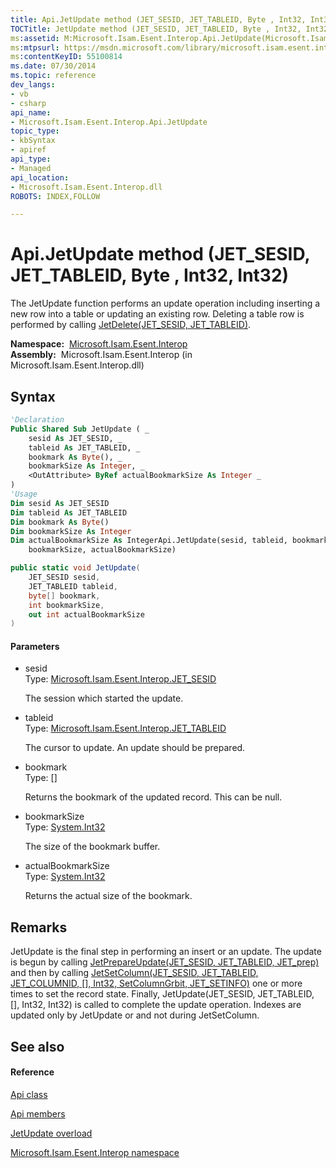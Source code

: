 ```yaml
---
title: Api.JetUpdate method (JET_SESID, JET_TABLEID, Byte , Int32, Int32)
TOCTitle: JetUpdate method (JET_SESID, JET_TABLEID, Byte , Int32, Int32)
ms:assetid: M:Microsoft.Isam.Esent.Interop.Api.JetUpdate(Microsoft.Isam.Esent.Interop.JET_SESID,Microsoft.Isam.Esent.Interop.JET_TABLEID,System.Byte[],System.Int32,System.Int32@)
ms:mtpsurl: https://msdn.microsoft.com/library/microsoft.isam.esent.interop.api.jetupdate(v=EXCHG.10)
ms:contentKeyID: 55100814
ms.date: 07/30/2014
ms.topic: reference
dev_langs:
- vb
- csharp
api_name: 
- Microsoft.Isam.Esent.Interop.Api.JetUpdate
topic_type: 
- kbSyntax
- apiref
api_type: 
- Managed
api_location: 
- Microsoft.Isam.Esent.Interop.dll
ROBOTS: INDEX,FOLLOW

---
```


# Api.JetUpdate method (JET_SESID, JET_TABLEID, Byte , Int32, Int32)

The JetUpdate function performs an update operation including inserting a new row into a table or updating an existing row. Deleting a table row is performed by calling [JetDelete(JET_SESID, JET_TABLEID)](./api.jetdelete-method.md).

**Namespace:**  [Microsoft.Isam.Esent.Interop](./microsoft.isam.esent.interop-namespace.md)  
**Assembly:**  Microsoft.Isam.Esent.Interop (in Microsoft.Isam.Esent.Interop.dll)

## Syntax

``` vb
'Declaration
Public Shared Sub JetUpdate ( _
    sesid As JET_SESID, _
    tableid As JET_TABLEID, _
    bookmark As Byte(), _
    bookmarkSize As Integer, _
    <OutAttribute> ByRef actualBookmarkSize As Integer _
)
'Usage
Dim sesid As JET_SESID
Dim tableid As JET_TABLEID
Dim bookmark As Byte()
Dim bookmarkSize As Integer
Dim actualBookmarkSize As IntegerApi.JetUpdate(sesid, tableid, bookmark, _
    bookmarkSize, actualBookmarkSize)
```

``` csharp
public static void JetUpdate(
    JET_SESID sesid,
    JET_TABLEID tableid,
    byte[] bookmark,
    int bookmarkSize,
    out int actualBookmarkSize
)
```

#### Parameters

  - sesid  
    Type: [Microsoft.Isam.Esent.Interop.JET_SESID](./jet-sesid-structure.md)  
    
    The session which started the update.

<!-- end list -->

  - tableid  
    Type: [Microsoft.Isam.Esent.Interop.JET_TABLEID](./jet-tableid-structure.md)  
    
    The cursor to update. An update should be prepared.

<!-- end list -->

  - bookmark  
    Type: \[\]  
    
    Returns the bookmark of the updated record. This can be null.

<!-- end list -->

  - bookmarkSize  
    Type: [System.Int32](/dotnet/api/system.int32)  
    
    The size of the bookmark buffer.

<!-- end list -->

  - actualBookmarkSize  
    Type: [System.Int32](/dotnet/api/system.int32)  
    
    Returns the actual size of the bookmark.

## Remarks

JetUpdate is the final step in performing an insert or an update. The update is begun by calling [JetPrepareUpdate(JET_SESID, JET_TABLEID, JET_prep)](./api.jetprepareupdate-method.md) and then by calling [JetSetColumn(JET_SESID, JET_TABLEID, JET_COLUMNID, \[\], Int32, SetColumnGrbit, JET_SETINFO)](./api.jetsetcolumn-method-jet-sesid-jet-tableid-jet-columnid-byte-int32-setcolumngrbit-jet-setinfo-.md) one or more times to set the record state. Finally, JetUpdate(JET_SESID, JET_TABLEID, \[\], Int32, Int32) is called to complete the update operation. Indexes are updated only by JetUpdate or and not during JetSetColumn.

## See also

#### Reference

[Api class](./api-class.md)

[Api members](./api-members.md)

[JetUpdate overload](./api.jetupdate-method.md)

[Microsoft.Isam.Esent.Interop namespace](./microsoft.isam.esent.interop-namespace.md)